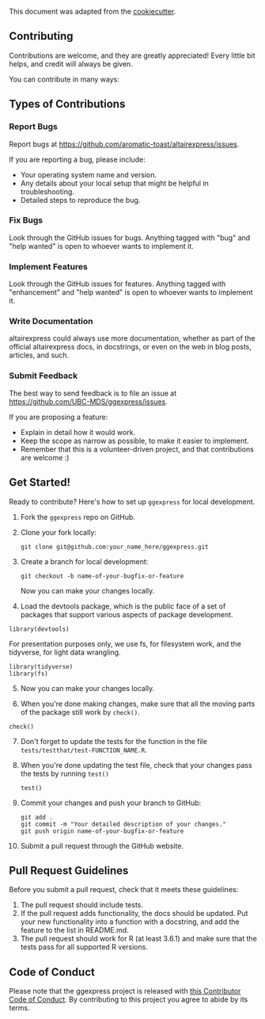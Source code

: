 
This document was adapted from the [cookiecutter](https://github.com/audreyr/cookiecutter-pypackage).

## Contributing

Contributions are welcome, and they are greatly appreciated! Every little bit
helps, and credit will always be given.

You can contribute in many ways:

## Types of Contributions


### Report Bugs

Report bugs at https://github.com/aromatic-toast/altairexpress/issues.

If you are reporting a bug, please include:

* Your operating system name and version.
* Any details about your local setup that might be helpful in troubleshooting.
* Detailed steps to reproduce the bug.

### Fix Bugs

Look through the GitHub issues for bugs. Anything tagged with "bug" and "help
wanted" is open to whoever wants to implement it.

### Implement Features

Look through the GitHub issues for features. Anything tagged with "enhancement"
and "help wanted" is open to whoever wants to implement it.

### Write Documentation

altairexpress could always use more documentation, whether as part of the
official altairexpress docs, in docstrings, or even on the web in blog posts,
articles, and such.

### Submit Feedback

The best way to send feedback is to file an issue at https://github.com/UBC-MDS/ggexpress/issues.

If you are proposing a feature:

* Explain in detail how it would work.
* Keep the scope as narrow as possible, to make it easier to implement.
* Remember that this is a volunteer-driven project, and that contributions
  are welcome :)

## Get Started!

Ready to contribute? Here's how to set up `ggexpress` for local development.

1. Fork the `ggexpress` repo on GitHub.

2. Clone your fork locally:

	```
	git clone git@github.com:your_name_here/ggexpress.git
	```

3. Create a branch for local development:

	```
	git checkout -b name-of-your-bugfix-or-feature
	```

   	Now you can make your changes locally.
   	
4. Load the devtools package, which is the public face of a set of packages that support various aspects of package development.

  ```
  library(devtools)
  ```
For presentation purposes only, we use fs, for filesystem work, and the tidyverse, for light data wrangling.

  ```
  library(tidyverse)
  library(fs)
  ```
5. Now you can make your changes locally. 

6. When you're done making changes, make sure that all the moving parts of the package still work by `check()`.

  ```
  check()
  ```

7. Don't forget to update the tests for the function in the file `tests/testthat/test-FUNCTION_NAME.R`.

4. When you're done updating the test file, check that your changes pass the tests by running `test()`

	```
	test()
	```

6. Commit your changes and push your branch to GitHub:

	```
	git add .
	git commit -m "Your detailed description of your changes."
	git push origin name-of-your-bugfix-or-feature
	```

7. Submit a pull request through the GitHub website.

## Pull Request Guidelines

Before you submit a pull request, check that it meets these guidelines:

1. The pull request should include tests.
2. If the pull request adds functionality, the docs should be updated. Put
   your new functionality into a function with a docstring, and add the
   feature to the list in README.md.
3. The pull request should work for R (at least 3.6.1) and make sure that the tests pass for all supported R versions.



## Code of Conduct

Please note that the ggexpress project is released with [this Contributor Code of Conduct](CONDUCT.md). By contributing to this project you agree to abide by its terms.
